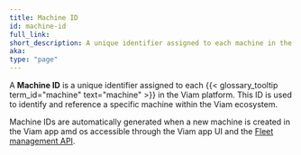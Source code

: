 ```yaml
---
title: Machine ID
id: machine-id
full_link:
short_description: A unique identifier assigned to each machine in the Viam platform.
aka:
type: "page"
---
```


A **Machine ID** is a unique identifier assigned to each {{< glossary_tooltip term_id="machine" text="machine" >}} in the Viam platform.
This ID is used to identify and reference a specific machine within the Viam ecosystem.

Machine IDs are automatically generated when a new machine is created in the Viam app amd os accessible through the Viam app UI and the [Fleet management API](/dev/reference/apis/fleet/).

